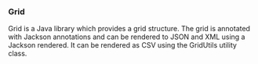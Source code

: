 ### Grid

Grid is a Java library which provides a grid structure. The grid is annotated with Jackson annotations and can be rendered to JSON and XML using a Jackson rendered. It can be rendered as CSV using the GridUtils utility class.

